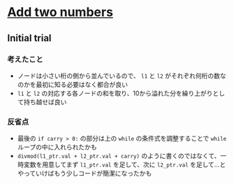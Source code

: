# [Add two numbers](https://leetcode.com/problems/add-two-numbers)

## Initial trial

### 考えたこと

- ノードは小さい桁の側から並んでいるので、 `l1` と `l2` がそれぞれ何桁の数なのかを最初に知る必要はなく都合が良い
- `l1` と `l2` の対応する各ノードの和を取り、10から溢れた分を繰り上がりとして持ち越せば良い

### 反省点

- 最後の `if carry > 0:` の部分は上の `while` の条件式を調整することで `while` ループの中に入れられたかも
- `divmod(l1_ptr.val + l2_ptr.val + carry)` のように書くのではなくて、一時変数を用意してまず `l1_ptr.val` を足して、次に `l2_ptr.val` を足して...とやっていけばもう少しコードが簡潔になったかも
